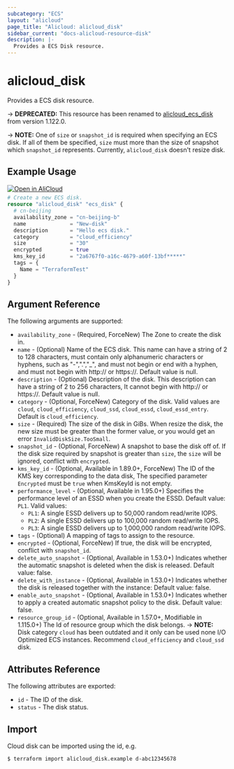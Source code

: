 ```yaml
---
subcategory: "ECS"
layout: "alicloud"
page_title: "Alicloud: alicloud_disk"
sidebar_current: "docs-alicloud-resource-disk"
description: |-
  Provides a ECS Disk resource.
---
```


# alicloud\_disk

Provides a ECS disk resource.

-> **DEPRECATED:** This resource has been renamed to [alicloud_ecs_disk](https://www.terraform.io/docs/providers/alicloud/r/ecs_disk) from version 1.122.0.

-> **NOTE:** One of `size` or `snapshot_id` is required when specifying an ECS disk. If all of them be specified, `size` must more than the size of snapshot which `snapshot_id` represents. Currently, `alicloud_disk` doesn't resize disk.

## Example Usage

<div style="display: block;margin-bottom: 40px;"><div class="oics-button" style="float: right;position: absolute;margin-bottom: 10px;">
  <a href="https://api.aliyun.com/api-tools/terraform?resource=alicloud_disk&exampleId=d09af72e-85f2-13aa-4123-fa14bad7014a96e4ea21&activeTab=example&spm=docs.r.disk.0.d09af72e85&intl_lang=EN_US" target="_blank">
    <img alt="Open in AliCloud" src="https://img.alicdn.com/imgextra/i1/O1CN01hjjqXv1uYUlY56FyX_!!6000000006049-55-tps-254-36.svg" style="max-height: 44px; max-width: 100%;">
  </a>
</div></div>

```terraform
# Create a new ECS disk.
resource "alicloud_disk" "ecs_disk" {
  # cn-beijing
  availability_zone = "cn-beijing-b"
  name              = "New-disk"
  description       = "Hello ecs disk."
  category          = "cloud_efficiency"
  size              = "30"
  encrypted         = true
  kms_key_id        = "2a6767f0-a16c-4679-a60f-13bf*****"
  tags = {
    Name = "TerraformTest"
  }
}
```
## Argument Reference

The following arguments are supported:

* `availability_zone` - (Required, ForceNew) The Zone to create the disk in.
* `name` - (Optional) Name of the ECS disk. This name can have a string of 2 to 128 characters, must contain only alphanumeric characters or hyphens, such as "-",".","_", and must not begin or end with a hyphen, and must not begin with http:// or https://. Default value is null.
* `description` - (Optional) Description of the disk. This description can have a string of 2 to 256 characters, It cannot begin with http:// or https://. Default value is null.
* `category` - (Optional, ForceNew) Category of the disk. Valid values are `cloud`, `cloud_efficiency`, `cloud_ssd`, `cloud_essd`, `cloud_essd_entry`. Default is `cloud_efficiency`.
* `size` - (Required) The size of the disk in GiBs. When resize the disk, the new size must be greater than the former value, or you would get an error `InvalidDiskSize.TooSmall`.
* `snapshot_id` - (Optional, ForceNew) A snapshot to base the disk off of. If the disk size required by snapshot is greater than `size`, the `size` will be ignored, conflict with `encrypted`.
* `kms_key_id` - (Optional, Available in 1.89.0+, ForceNew) The ID of the KMS key corresponding to the data disk, The specified parameter `Encrypted` must be `true` when KmsKeyId is not empty.
* `performance_level` - (Optional, Available in 1.95.0+) Specifies the performance level of an ESSD when you create the ESSD. Default value: `PL1`. Valid values:                                                       
    * `PL1`: A single ESSD delivers up to 50,000 random read/write IOPS.
    * `PL2`: A single ESSD delivers up to 100,000 random read/write IOPS.
    * `PL3`: A single ESSD delivers up to 1,000,000 random read/write IOPS.
* `tags` - (Optional) A mapping of tags to assign to the resource.
* `encrypted` - (Optional, ForceNew) If true, the disk will be encrypted, conflict with `snapshot_id`.
* `delete_auto_snapshot` - (Optional, Available in 1.53.0+) Indicates whether the automatic snapshot is deleted when the disk is released. Default value: false.
* `delete_with_instance` - (Optional, Available in 1.53.0+) Indicates whether the disk is released together with the instance: Default value: false.
* `enable_auto_snapshot` - (Optional, Available in 1.53.0+) Indicates whether to apply a created automatic snapshot policy to the disk. Default value: false.
* `resource_group_id` - (Optional, Available in 1.57.0+, Modifiable in 1.115.0+) The Id of resource group which the disk belongs.
-> **NOTE:** Disk category `cloud` has been outdated and it only can be used none I/O Optimized ECS instances. Recommend `cloud_efficiency` and `cloud_ssd` disk.

## Attributes Reference

The following attributes are exported:

* `id` - The ID of the disk.
* `status` - The disk status.

## Import

Cloud disk can be imported using the id, e.g.

```shell
$ terraform import alicloud_disk.example d-abc12345678
```
